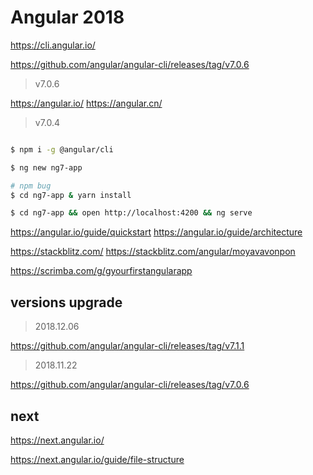 # Angular 2018

https://cli.angular.io/

https://github.com/angular/angular-cli/releases/tag/v7.0.6

> v7.0.6

https://angular.io/
https://angular.cn/

> v7.0.4

```sh

$ npm i -g @angular/cli

$ ng new ng7-app

# npm bug
$ cd ng7-app & yarn install

$ cd ng7-app && open http://localhost:4200 && ng serve


```

https://angular.io/guide/quickstart
https://angular.io/guide/architecture

https://stackblitz.com/
https://stackblitz.com/angular/moyavavonpon

https://scrimba.com/g/gyourfirstangularapp


## versions upgrade

> 2018.12.06

https://github.com/angular/angular-cli/releases/tag/v7.1.1

> 2018.11.22

https://github.com/angular/angular-cli/releases/tag/v7.0.6


## next

https://next.angular.io/

https://next.angular.io/guide/file-structure
